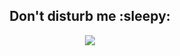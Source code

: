 <h2 align="center">
  Don't disturb me :sleepy:
</h2>

<p align="center">
  <img src="https://i.giphy.com/media/KIJAvs9u2i2Ri/source.gif">
</p>
